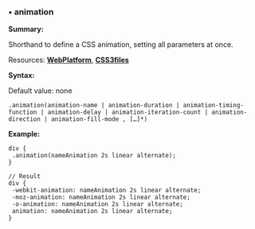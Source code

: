 ### <a name="animation"></a> &#8226; animation
**Summary:**

Shorthand to define a CSS animation, setting all parameters at once.

Resources: **[WebPlatform](http://docs.webplatform.org/wiki/css/properties/animation/animation)**, **[CSS3files](http://www.css3files.com/animation/)**

**Syntax:**

Default value: none

    .animation(animation-name | animation-duration | animation-timing-function | animation-delay | animation-iteration-count | animation-direction | animation-fill-mode , […]*)

**Example:**

    div {
     .animation(nameAnimation 2s linear alternate);
    }
    
    // Result
    div {
     -webkit-animation: nameAnimation 2s linear alternate;
     -moz-animation: nameAnimation 2s linear alternate;
     -o-animation: nameAnimation 2s linear alternate;
     animation: nameAnimation 2s linear alternate;
    }


